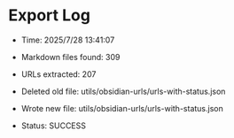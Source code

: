 # Export Log
- Time: 2025/7/28 13:41:07

- Markdown files found: 309
- URLs extracted: 207
- Deleted old file: utils/obsidian-urls/urls-with-status.json
- Wrote new file: utils/obsidian-urls/urls-with-status.json
- Status: SUCCESS
